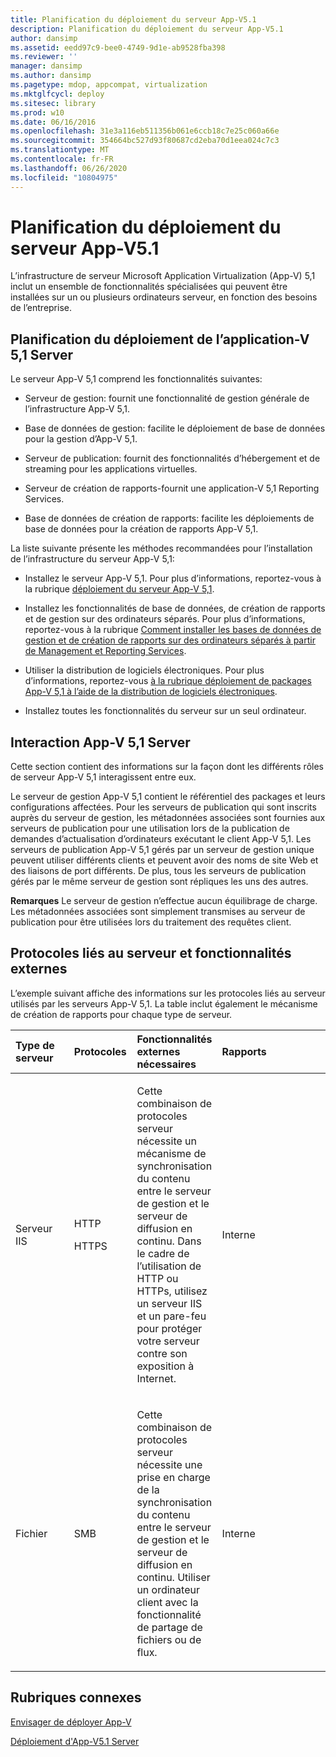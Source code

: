 ```yaml
---
title: Planification du déploiement du serveur App-V5.1
description: Planification du déploiement du serveur App-V5.1
author: dansimp
ms.assetid: eedd97c9-bee0-4749-9d1e-ab9528fba398
ms.reviewer: ''
manager: dansimp
ms.author: dansimp
ms.pagetype: mdop, appcompat, virtualization
ms.mktglfcycl: deploy
ms.sitesec: library
ms.prod: w10
ms.date: 06/16/2016
ms.openlocfilehash: 31e3a116eb511356b061e6ccb18c7e25c060a66e
ms.sourcegitcommit: 354664bc527d93f80687cd2eba70d1eea024c7c3
ms.translationtype: MT
ms.contentlocale: fr-FR
ms.lasthandoff: 06/26/2020
ms.locfileid: "10804975"
---
```

# Planification du déploiement du serveur App-V5.1


L’infrastructure de serveur Microsoft Application Virtualization (App-V) 5,1 inclut un ensemble de fonctionnalités spécialisées qui peuvent être installées sur un ou plusieurs ordinateurs serveur, en fonction des besoins de l’entreprise.

## Planification du déploiement de l’application-V 5,1 Server


Le serveur App-V 5,1 comprend les fonctionnalités suivantes:

-   Serveur de gestion: fournit une fonctionnalité de gestion générale de l’infrastructure App-V 5,1.

-   Base de données de gestion: facilite le déploiement de base de données pour la gestion d’App-V 5,1.

-   Serveur de publication: fournit des fonctionnalités d’hébergement et de streaming pour les applications virtuelles.

-   Serveur de création de rapports-fournit une application-V 5,1 Reporting Services.

-   Base de données de création de rapports: facilite les déploiements de base de données pour la création de rapports App-V 5,1.

La liste suivante présente les méthodes recommandées pour l’installation de l’infrastructure du serveur App-V 5,1:

-   Installez le serveur App-V 5,1. Pour plus d’informations, reportez-vous à la rubrique [déploiement du serveur App-V 5,1](how-to-deploy-the-app-v-51-server.md).

-   Installez les fonctionnalités de base de données, de création de rapports et de gestion sur des ordinateurs séparés. Pour plus d’informations, reportez-vous à la rubrique [Comment installer les bases de données de gestion et de création de rapports sur des ordinateurs séparés à partir de Management et Reporting Services](how-to-install-the-management-and-reporting-databases-on-separate-computers-from-the-management-and-reporting-services51.md).

-   Utiliser la distribution de logiciels électroniques. Pour plus d’informations, reportez-vous [à la rubrique déploiement de packages App-V 5,1 à l’aide de la distribution de logiciels électroniques](how-to-deploy-app-v-51-packages-using-electronic-software-distribution.md).

-   Installez toutes les fonctionnalités du serveur sur un seul ordinateur.

## <a href="" id="---------app-v-5-1-server-interaction"></a> Interaction App-V 5,1 Server


Cette section contient des informations sur la façon dont les différents rôles de serveur App-V 5,1 interagissent entre eux.

Le serveur de gestion App-V 5,1 contient le référentiel des packages et leurs configurations affectées. Pour les serveurs de publication qui sont inscrits auprès du serveur de gestion, les métadonnées associées sont fournies aux serveurs de publication pour une utilisation lors de la publication de demandes d’actualisation d’ordinateurs exécutant le client App-V 5,1. Les serveurs de publication App-V 5,1 gérés par un serveur de gestion unique peuvent utiliser différents clients et peuvent avoir des noms de site Web et des liaisons de port différents. De plus, tous les serveurs de publication gérés par le même serveur de gestion sont répliques les uns des autres.

**Remarques**  Le serveur de gestion n’effectue aucun équilibrage de charge. Les métadonnées associées sont simplement transmises au serveur de publication pour être utilisées lors du traitement des requêtes client.

 

## Protocoles liés au serveur et fonctionnalités externes


L’exemple suivant affiche des informations sur les protocoles liés au serveur utilisés par les serveurs App-V 5,1. La table inclut également le mécanisme de création de rapports pour chaque type de serveur.

<table>
<colgroup>
<col width="20%" />
<col width="20%" />
<col width="20%" />
<col width="20%" />
<col width="20%" />
</colgroup>
<thead>
<tr class="header">
<th align="left">Type de serveur</th>
<th align="left">Protocoles</th>
<th align="left">Fonctionnalités externes nécessaires</th>
<th align="left">Rapports</th>
<th align="left"></th>
</tr>
</thead>
<tbody>
<tr class="odd">
<td align="left"><p>Serveur IIS</p></td>
<td align="left"><p>HTTP</p>
<p>HTTPS</p></td>
<td align="left"><p>Cette combinaison de protocoles serveur nécessite un mécanisme de synchronisation du contenu entre le serveur de gestion et le serveur de diffusion en continu. Dans le cadre de l’utilisation de HTTP ou HTTPs, utilisez un serveur IIS et un pare-feu pour protéger votre serveur contre son exposition à Internet.</p></td>
<td align="left"><p>Interne</p></td>
<td align="left"></td>
</tr>
<tr class="even">
<td align="left"><p>Fichier</p></td>
<td align="left"><p>SMB</p></td>
<td align="left"><p>Cette combinaison de protocoles serveur nécessite une prise en charge de la synchronisation du contenu entre le serveur de gestion et le serveur de diffusion en continu. Utiliser un ordinateur client avec la fonctionnalité de partage de fichiers ou de flux.</p></td>
<td align="left"><p>Interne</p></td>
<td align="left"></td>
</tr>
</tbody>
</table>

 






## Rubriques connexes


[Envisager de déployer App-V](planning-to-deploy-app-v51.md)

[Déploiement d'App-V5.1 Server](deploying-the-app-v-51-server.md)

 

 





